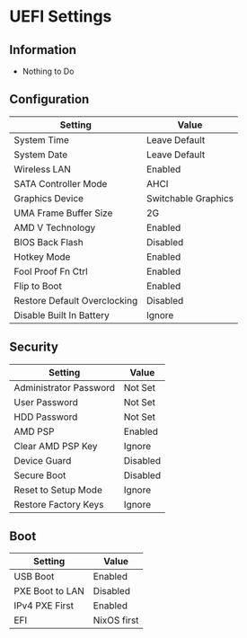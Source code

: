 # UEFI Settings

## Information

- Nothing to Do

## Configuration

| Setting                      | Value               |
| ---------------------------- | ------------------- |
| System Time                  | Leave Default       |
| System Date                  | Leave Default       |
| Wireless LAN                 | Enabled             |
| SATA Controller Mode         | AHCI                |
| Graphics Device              | Switchable Graphics |
| UMA Frame Buffer Size        | 2G                  |
| AMD V Technology             | Enabled             |
| BIOS Back Flash              | Disabled            |
| Hotkey Mode                  | Enabled             |
| Fool Proof Fn Ctrl           | Enabled             |
| Flip to Boot                 | Enabled             |
| Restore Default Overclocking | Disabled            |
| Disable Built In Battery     | Ignore              |

## Security

| Setting                | Value    |
| ---------------------- | -------- |
| Administrator Password | Not Set  |
| User Password          | Not Set  |
| HDD Password           | Not Set  |
| AMD PSP                | Enabled  |
| Clear AMD PSP Key      | Ignore   |
| Device Guard           | Disabled |
| Secure Boot            | Disabled |
| Reset to Setup Mode    | Ignore   |
| Restore Factory Keys   | Ignore   |

## Boot

| Setting         | Value       |
| --------------- | ----------- |
| USB Boot        | Enabled     |
| PXE Boot to LAN | Disabled    |
| IPv4 PXE First  | Enabled     |
| EFI             | NixOS first |
